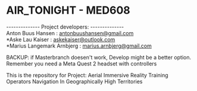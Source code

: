 # AIR_TONIGHT - MED608
-------------- Project developers: --------------                                                       
Anton Buus Hansen		:	antonbuushansen@gmail.com	                                                          
*Aske Lau Kaiser			:	askekaiser@outlook.com		                                                     
*Marius Langemark Arnbjerg	:	marius.arnbjerg@gmail.com	                                                     

BACKUP: if Masterbranch doesen't work, Develop might be a better option. Remember you need a Meta Quest 2 headset with controllers

This is the repository for Project: Aerial Immersive Reality Training Operators Navigation In Geographically High Territories
